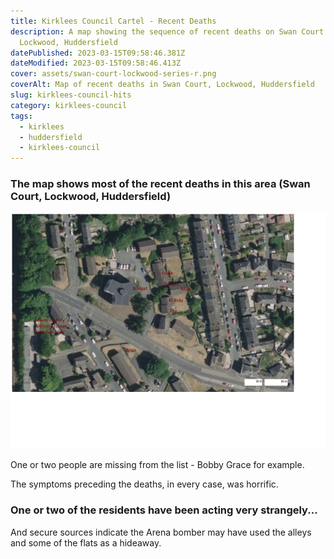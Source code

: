 ```yaml
---
title: Kirklees Council Cartel - Recent Deaths
description: A map showing the sequence of recent deaths on Swan Court estate,
  Lockwood, Huddersfield
datePublished: 2023-03-15T09:58:46.381Z
dateModified: 2023-03-15T09:58:46.413Z
cover: assets/swan-court-lockwood-series-r.png
coverAlt: Map of recent deaths in Swan Court, Lockwood, Huddersfield
slug: kirklees-council-hits
category: kirklees-council
tags:
  - kirklees
  - huddersfield
  - kirklees-council
---
```

### T﻿he map shows most of the recent deaths in this area (Swan Court, Lockwood, Huddersfield)

![Swan Court and estate, Lockwood, Huddersfield - map showing the series of recent unexplained deaths](assets/swan-court-lockwood-series-r.png "Recent unexplained deaths in Lockwood, Huddersfield")

O﻿ne or two people are missing from the list - Bobby Grace for example.

T﻿he symptoms preceding the deaths, in every case, was horrific.

### O﻿ne or two of the residents have been acting very strangely...

A﻿nd secure sources indicate the Arena bomber may have used the alleys and some of the flats as a hideaway.